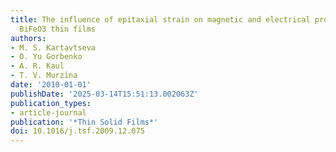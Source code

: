 ```yaml
---
title: The influence of epitaxial strain on magnetic and electrical properties of
  BiFeO3 thin films
authors:
- M. S. Kartavtseva
- O. Yu Gorbenko
- A. R. Kaul
- T. V. Murzina
date: '2010-01-01'
publishDate: '2025-03-14T15:51:13.002063Z'
publication_types:
- article-journal
publication: '*Thin Solid Films*'
doi: 10.1016/j.tsf.2009.12.075
---
```

